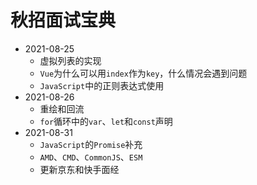 # 秋招面试宝典

+ 2021-08-25
  + 虚拟列表的实现
  + `Vue`为什么可以用`index`作为`key`，什么情况会遇到问题
  + `JavaScript`中的正则表达式使用
+ 2021-08-26
  + 重绘和回流
  + `for`循环中的`var`、`let`和`const`声明
+ 2021-08-31
  + `JavaScript`的`Promise`补充
  + `AMD`、`CMD`、`CommonJS`、`ESM`
  + 更新京东和快手面经

